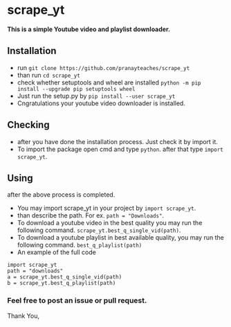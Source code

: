 # scrape_yt
**This is a simple Youtube video and playlist downloader.**

## Installation
* run ``` git clone https://github.com/pranayteaches/scrape_yt ```
* than run ``` cd scrape_yt ```
* check whether setuptools and wheel are installed ``` python -m pip install --upgrade pip setuptools wheel ```
* Just run the setup.py by ``` pip install --user scrape_yt ```
* Cngratulations your youtube video downloader is installed.

## Checking
* after you have done the installation process. Just check it by import it.
* To import the package open cmd and type ``` python ```. after that type ``` import scrape_yt ```.

## Using
after the above process is completed. 
* You may import scrape_yt in your project by ``` import scrape_yt ```.
* than describe the path. For ex. ``` path = "Downloads" ```.
* To download a youtube video in the best quality you may run the following command.
``` scrape_yt.best_q_single_vid(path) ```.
* To download a youtube playlist in best available quality, you may run the following command.
``` best_q_playlist(path) ```
* An example of the full code
```
import scrape_yt
path = "downloads"
a = scrape_yt.best_q_single_vid(path)
b = scrape_yt.best_q_playlist(path)
```
### Feel free to post an issue or pull request.
Thank You,


